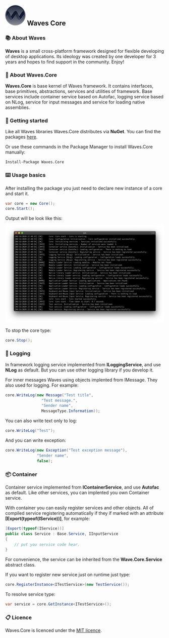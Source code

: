 ## ![logo](files/logo_very_small.png)  Waves Core



### 📚 About Waves

**Waves** is a small cross-platform framework designed for flexible developing of desktop applications. Its ideology was created by one developer for 3 years and hopes to find support in the community. Enjoy!



### 📒 About Waves.Core

**Waves.Core** is base kernel of Waves framework. It contains interfaces, base primitives, abstractions, services and utilities of framework. Base services include container service based on Autofac, logging service based on NLog, service for input messages and service for loading native assemblies. 



### 🚀 Getting started

Like all Waves libraries Waves.Core distributes via **NuGet**. You can find the packages [here](https://www.nuget.org/profiles/Waves).

Or use these commands in the Package Manager to install Waves.Core manually:

```
Install-Package Waves.Core
```



### ⌨️ Usage basics

After installing the package you just need to declare new instance of a core and start it.

```c#
var core = new Core();
core.Start();
```

Output will be look like this:

![screenshot_01](files/screenshot_01.png)

To stop the core type:

```c#
core.Stop();
```



### 📜 Logging

In framework logging service implemented from **ILoggingService**, and use **NLog** as default. But you can use other logging library if you develop it.

For inner messages Waves using objects implented from IMessage. They also used for logging. For example:

```c#
core.WriteLog(new Message("Test title", 
                "Test message.", 
                "Sender name",
                MessageType.Information));
```

You can also write text only to log:

```c#
core.WriteLog("Test");
```

And you can write exception:

```c#
core.WriteLog(new Exception("Test exception message"), 
              "Sender name", 
              false);
```



### 📦 Container

Container service implemented from **IContainerService**, and use **Autofac** as default. Like other services, you can implented you own Container service.

With container you can easily register services and other objects. All of compiled service registering automatically if they if marked with an attribute **[Export(typeof(IService))]**, for example:

```c#
[Export(typeof(IService))]
public class Service : Base.Service, IInputService
{
	// put you service code hear.
}
```

For convenience, the service can be inherited from the **Wave.Core.Service** abstract class.  

If you want to register new service just on runtime just type:

```c#
core.RegisterInstance<ITestService>(new TestService());
```

To resolve service type:

```c#
var service = core.GetInstance<ITestService>();
```



### 📋 Licence

Waves.Core is licenced under the [MIT licence](https://github.com/AvaloniaUI/Avalonia/blob/master/licence.md).